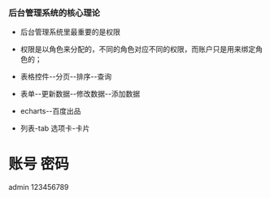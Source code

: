 ### 后台管理系统的核心理论

- 后台管理系统里最重要的是权限
- 权限是以角色来分配的，不同的角色对应不同的权限，而账户只是用来绑定角色的；

- 表格控件--分页--排序--查询
- 表单--更新数据--修改数据--添加数据
- echarts--百度出品
- 列表-tab 选项卡-卡片

# 账号 密码

admin 123456789
